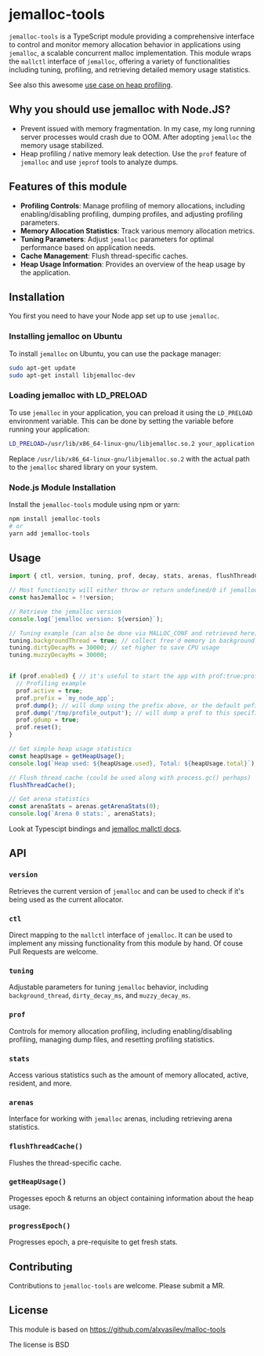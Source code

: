# jemalloc-tools

`jemalloc-tools` is a TypeScript module providing a comprehensive interface to control and monitor memory allocation behavior in applications using `jemalloc`, a scalable concurrent malloc implementation. This module wraps the `mallctl` interface of `jemalloc`, offering a variety of functionalities including tuning, profiling, and retrieving detailed memory usage statistics.

See also this awesome [use case on heap profiling](https://github.com/jemalloc/jemalloc/wiki/Use-Case%3A-Heap-Profiling).

## Why you should use jemalloc with Node.JS?

- Prevent issued with memory fragmentation. In my case, my long running server processes would crash due to OOM. After adopting `jemalloc` the memory usage stabilized.
- Heap profiling / native memory leak detection. Use the `prof` feature of `jemalloc` and use `jeprof` tools to analyze dumps.


## Features of this module

- **Profiling Controls**: Manage profiling of memory allocations, including enabling/disabling profiling, dumping profiles, and adjusting profiling parameters.
- **Memory Allocation Statistics**: Track various memory allocation metrics.
- **Tuning Parameters**: Adjust `jemalloc` parameters for optimal performance based on application needs.
- **Cache Management**: Flush thread-specific caches.
- **Heap Usage Information**: Provides an overview of the heap usage by the application.

## Installation

You first you need to have your Node app set up to use `jemalloc`.

### Installing jemalloc on Ubuntu

To install `jemalloc` on Ubuntu, you can use the package manager:

```bash
sudo apt-get update
sudo apt-get install libjemalloc-dev
```

### Loading jemalloc with LD_PRELOAD

To use `jemalloc` in your application, you can preload it using the `LD_PRELOAD` environment variable. This can be done by setting the variable before running your application:

```bash
LD_PRELOAD=/usr/lib/x86_64-linux-gnu/libjemalloc.so.2 your_application
```

Replace `/usr/lib/x86_64-linux-gnu/libjemalloc.so.2` with the actual path to the `jemalloc` shared library on your system.

### Node.js Module Installation

Install the `jemalloc-tools` module using npm or yarn:

```bash
npm install jemalloc-tools
# or
yarn add jemalloc-tools
```

## Usage

```typescript
import { ctl, version, tuning, prof, decay, stats, arenas, flushThreadCache, getHeapUsage } from 'jemalloc-tools';

// Most functionity will either throw or return undefined/0 if jemalloc is not present.
const hasJemalloc = !!version; 

// Retrieve the jemalloc version
console.log(`jemalloc version: ${version}`);

// Tuning example (can also be done via MALLOC_CONF and retrieved here)
tuning.backgroundThread = true; // collect free'd memory in background threads
tuning.dirtyDecayMs = 30000; // set higher to save CPU usage
tuning.muzzyDecayMs = 30000;


if (prof.enabled) { // it's useful to start the app with prof:true:prof_enabled:false
  // Profiling example
  prof.active = true;
  prof.prefix = `my_node_app`;
  prof.dump(); // will dump using the prefix above, or the default pefix
  prof.dump('/tmp/profile_output'); // will dump a prof to this specified file
  prof.gdump = true;
  prof.reset();
}

// Get simple heap usage statistics
const heapUsage = getHeapUsage();
console.log(`Heap used: ${heapUsage.used}, Total: ${heapUsage.total}`);

// Flush thread cache (could be used along with process.gc() perhaps)
flushThreadCache();

// Get arena statistics
const arenaStats = arenas.getArenaStats(0);
console.log(`Arena 0 stats:`, arenaStats);
```

Look at Typescipt bindings and [jemalloc mallctl docs](https://jemalloc.net/jemalloc.3.html#mallctl_namespace).

## API

### `version`
Retrieves the current version of `jemalloc` and can be used to check if it's being used as the current allocator.

### `ctl`
Direct mapping to the `mallctl` interface of `jemalloc`. It can be used to implement any missing functionality from this module by hand. Of couse Pull Requests are welcome.

### `tuning`
Adjustable parameters for tuning `jemalloc` behavior, including `background_thread`, `dirty_decay_ms`, and `muzzy_decay_ms`.

### `prof`
Controls for memory allocation profiling, including enabling/disabling profiling, managing dump files, and resetting profiling statistics.

### `stats`
Access various statistics such as the amount of memory allocated, active, resident, and more.

### `arenas`
Interface for working with `jemalloc` arenas, including retrieving arena statistics.

### `flushThreadCache()`
Flushes the thread-specific cache.

### `getHeapUsage()`
Progesses epoch & returns an object containing information about the heap usage.

### `progressEpoch()`
Progresses epoch, a pre-requisite to get fresh stats.

## Contributing

Contributions to `jemalloc-tools` are welcome. Please submit a MR.

## License

This module is based on https://github.com/alxvasilev/malloc-tools

The license is BSD

